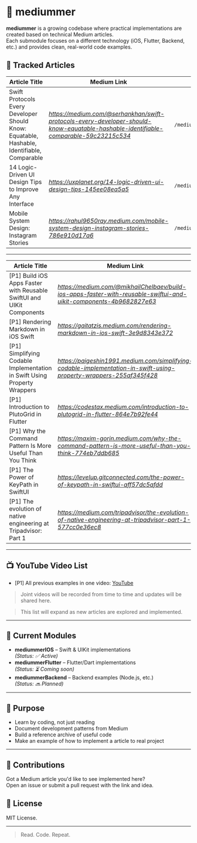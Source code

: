 # 🧠 mediummer

**mediummer** is a growing codebase where practical implementations are created based on technical Medium articles.  
Each submodule focuses on a different technology (iOS, Flutter, Backend, etc.) and provides clean, real-world code examples.


## 📄 Tracked Articles

| Article Title | Medium Link | Code Example Path |
|---------------|-------------|--------------------|
| Swift Protocols Every Developer Should Know: Equatable, Hashable, Identifiable, Comparable | *https://medium.com/@serhankhan/swift-protocols-every-developer-should-know-equatable-hashable-identifiable-comparable-59c23215c534* | `/mediummerIOS/Feature/Protocols` |
| 14 Logic-Driven UI Design Tips to Improve Any Interface | *https://uxplanet.org/14-logic-driven-ui-design-tips-145ee08ea5a5* | `/mediummerUX/Feature/LogicDrivenUIDesign` |
| Mobile System Design: Instagram Stories | *https://rahul9650ray.medium.com/mobile-system-design-instagram-stories-786e910d17a6* | `/mediummerMobile/Feature/InstagramStories` |

---

| Article Title | Medium Link | Code Example Path |
|---------------|-------------|--------------------|
| [P1] Build iOS Apps Faster with Reusable SwiftUI and UIKit Components | *https://medium.com/@mikhailChelbaev/build-ios-apps-faster-with-reusable-swiftui-and-uikit-components-4b9682827e63* | `/mediummerIOS/Feature/ComponentKit` |
| [P1] Rendering Markdown in iOS Swift | *https://gaitatzis.medium.com/rendering-markdown-in-ios-swift-3e9d8343e372* | `/mediummerIOS/Feature/Markdown` |
| [P1] Simplifying Codable Implementation in Swift Using Property Wrappers | *https://paigeshin1991.medium.com/simplifying-codable-implementation-in-swift-using-property-wrappers-255af345f428* | `/mediummerIOS/Feature/PropertyWrapper` |
| [P1] Introduction to PlutoGrid in Flutter | *https://codestax.medium.com/introduction-to-plutogrid-in-flutter-864e7b92fe44* | `/mediummerFlutter/lib/feature/plutoGrid` |
| [P1] Why the Command Pattern Is More Useful Than You Think | *https://maxim-gorin.medium.com/why-the-command-pattern-is-more-useful-than-you-think-774eb7ddb685* | `/mediummerFlutter/lib/feature/command_pattern` |
| [P1] The Power of KeyPath in SwiftUI | *https://levelup.gitconnected.com/the-power-of-keypath-in-swiftui-aff57dc5afdd* | `/mediummerIOS/Feature/KeyPath` |
| [P1] The evolution of native engineering at Tripadvisor: Part 1 | *https://medium.com/tripadvisor/the-evolution-of-native-engineering-at-tripadvisor-part-1-577cc0e36ec8* | `/mediummerIOS/Feature/ArchitectureEvolution` |

---

## 📺 YouTube Video List

- [P1] All previous examples in one video: [YouTube](https://youtu.be/WiVWwtcieAE?si=n-GlChQnZP_lq_Jn)

> Joint videos will be recorded from time to time and updates will be shared here.

> This list will expand as new articles are explored and implemented.

---

## 📂 Current Modules

- **mediummerIOS** – Swift & UIKit implementations  
  *(Status: ✅ Active)*  
- **mediummerFlutter** – Flutter/Dart implementations  
  *(Status: ⏳ Coming soon)*  
- **mediummerBackend** – Backend examples (Node.js, etc.)  
  *(Status: 🔜 Planned)*

---

## 🧪 Purpose

- Learn by coding, not just reading
- Document development patterns from Medium
- Build a reference archive of useful code
- Make an example of how to implement a article to real project

---

## 🤝 Contributions

Got a Medium article you'd like to see implemented here?  
Open an issue or submit a pull request with the link and idea.

## 📎 License

MIT License.

---

> Read. Code. Repeat.
